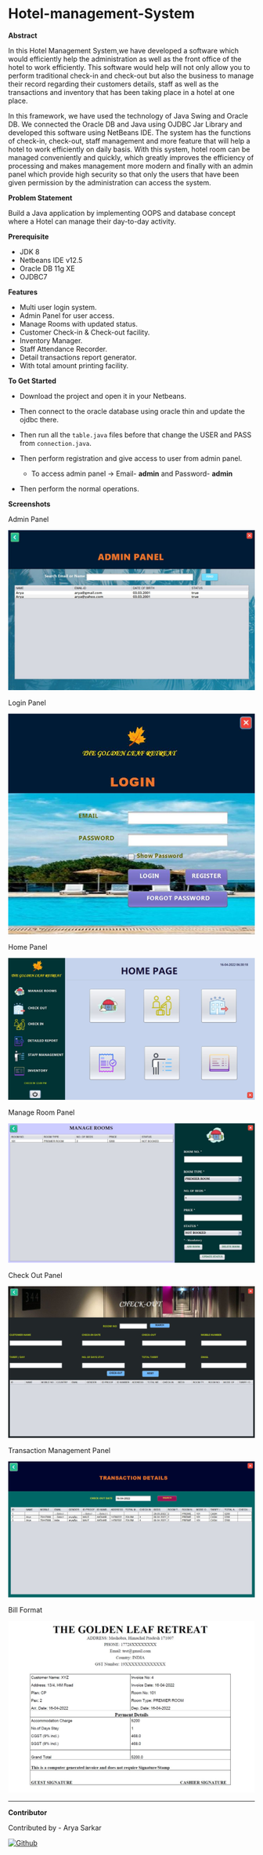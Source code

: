 # Hotel-management-System

**Abstract**

In this Hotel Management System,we have developed a software which would efficiently help the administration as well as the front office of the hotel to work efficiently. This software would help
will not only allow you to perform traditional check-in and check-out but also the business to manage their record regarding their customers details, staff as well as the transactions and inventory that has been taking place in a hotel at one place.

In this framework, we have used the technology of Java Swing and Oracle DB. We connected the Oracle DB and Java using OJDBC Jar Library and developed this software using NetBeans IDE. The system has the functions of check-in, check-out, staff management and more feature that will help a hotel to work efficiently on
daily basis. With this system, hotel room can be managed conveniently and quickly, which greatly improves the efficiency of processing and makes management more modern and finally with an admin panel which provide high security so that only the users that have been given permission by the administration can access the system.

**Problem Statement**

Build a Java application by implementing OOPS and database concept where a Hotel can manage their day-to-day activity.

**Prerequisite**

- JDK 8
- Netbeans IDE v12.5
- Oracle DB 11g XE
- OJDBC7

**Features**

- Multi user login system.
- Admin Panel for user access.
- Manage Rooms with updated status.
- Customer Check-in & Check-out facility.
- Inventory Manager.
- Staff Attendance Recorder.
- Detail transactions report generator.
- With total amount printing facility.

**To Get Started**

- Download the project and open it in your Netbeans.
- Then connect to the oracle database using oracle thin and update the ojdbc there.
- Then run all the `table.java` files before that change the USER and PASS from `connection.java`.
- Then perform registration and give access to user from admin panel.
  
    - To access admin panel -> Email- **admin** and Password- **admin**
- Then perform the normal operations.

**Screenshots**

<p>Admin Panel</p>
<img src = "https://github.com/aryacodez/Hotel-management-System/blob/master/screenshots/admin.JPG">

<p>Login Panel</p>
<img src = "https://github.com/aryacodez/Hotel-management-System/blob/master/screenshots/login.JPG">

<p>Home Panel</p>
<img src = "https://github.com/aryacodez/Hotel-management-System/blob/master/screenshots/Home.JPG">

<p>Manage Room Panel</p>
<img src = "https://github.com/aryacodez/Hotel-management-System/blob/master/screenshots/Manage_Rooms.JPG">

<p>Check Out Panel</p>
<img src = "https://github.com/aryacodez/Hotel-management-System/blob/master/screenshots/Check_out.JPG">

<p>Transaction Management Panel</p>
<img src = "https://github.com/aryacodez/Hotel-management-System/blob/master/screenshots/Transaction_Management.JPG">

<p>Bill Format</p>
<img src = "https://github.com/aryacodez/Hotel-management-System/blob/master/screenshots/Bill.JPG">

***********************************************************
**Contributor**

Contributed by - Arya Sarkar

[![Github](https://img.shields.io/badge/GitHub-100000?style=for-the-badge&logo=github&logoColor=white)](https://github.com/aryacodez)

